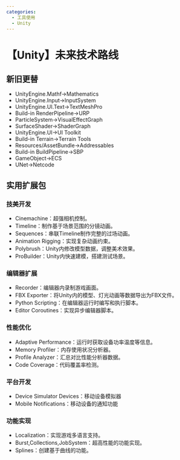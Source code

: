 ```yaml
---
categories:
  - 工具使用
  - Unity
---
```

# 【Unity】未来技术路线

## 新旧更替

- UnityEngine.Mathf->Mathematics
- UnityEngine.Input->InputSystem
- UnityEngine.UI.Text->TextMeshPro
- Build-in RenderPipeline->URP
- ParticleSystem->VisualEffectGraph
- SurfaceShader->ShaderGraph
- UnityEngine.UI->UI Toolkit
- Build-in Terrain->Terrain Tools
- Resources/AssetBundle->Addressables
- Build-in BuildPipeline->SBP
- GameObject->ECS
- UNet->Netcode

## 实用扩展包

### 技美开发

- Cinemachine：超强相机控制。
- Timeline：制作基于场景范围的分镜动画。
- Sequences：串联Timeline制作完整的过场动画。
- Animation Rigging：实现复杂动画约束。
- Polybrush：Unity内修改模型数据，调整美术效果。
- ProBuilder：Unity内快速建模，搭建测试场景。

### 编辑器扩展

- Recorder：编辑器内录制游戏画面。
- FBX Exporter：将Unity内的模型、灯光动画等数据导出为FBX文件。
- Python Scripting：在编辑器运行时编写和执行脚本。
- Editor Coroutines：实现异步编辑器脚本。

### 性能优化

- Adaptive Performance：运行时获取设备功率温度等信息。
- Memory Profiler：内存使用状况分析器。
- Profile Analyzer：汇总对比性能分析器数据。
- Code Coverage：代码覆盖率检测。

### 平台开发

- Device Simulator Devices：移动设备模拟器
- Mobile Notifications：移动设备的通知功能

### 功能实现

- Localization：实现游戏多语言支持。
- Burst,Collections,JobSystem：超高性能的功能实现。
- Splines：创建基于曲线的功能。
